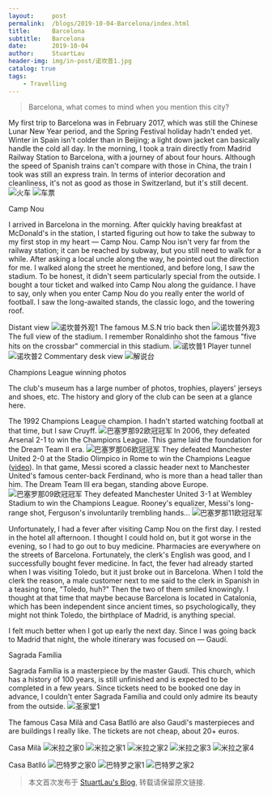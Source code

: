 ```yaml
---
layout:     post
permalink:  /blogs/2019-10-04-Barcelona/index.html
title:      Barcelona
subtitle:   Barcelona
date:       2019-10-04
author:     StuartLau
header-img: img/in-post/诺坎普1.jpg
catalog: true
tags:
    - Travelling
---    
```


> Barcelona, what comes to mind when you mention this city?

My first trip to Barcelona was in February 2017, which was still the Chinese Lunar New Year period, and the Spring Festival holiday hadn't ended yet.
Winter in Spain isn't colder than in Beijing; a light down jacket can basically handle the cold all day. In the morning, I took a train directly from Madrid Railway Station to Barcelona, with a journey of about four hours. Although the speed of Spanish trains can't compare with those in China, the train I took was still an express train. In terms of interior decoration and cleanliness, it's not as good as those in Switzerland, but it's still decent.
![火车](/images/in-post/西班牙火车.jpg)
![车票](/images/in-post/马德里到巴塞罗那的火车票.jpg)

Camp Nou

I arrived in Barcelona in the morning. After quickly having breakfast at McDonald's in the station, I started figuring out how to take the subway to my first stop in my heart — Camp Nou.
Camp Nou isn't very far from the railway station; it can be reached by subway, but you still need to walk for a while. After asking a local uncle along the way, he pointed out the direction for me. I walked along the street he mentioned, and before long, I saw the stadium.
To be honest, it didn't seem particularly special from the outside. I bought a tour ticket and walked into Camp Nou along the guidance. I have to say, only when you enter Camp Nou do you really enter the world of football. I saw the long-awaited stands, the classic logo, and the towering roof.

Distant view
![诺坎普外观1](/images/in-post/诺坎普外观1.jpg)
The famous M.S.N trio back then
![诺坎普外观3](/images/in-post/诺坎普外观3.jpg)
The full view of the stadium. I remember Ronaldinho shot the famous "five hits on the crossbar" commercial in this stadium.
![诺坎普1](/images/in-post/诺坎普1.jpg)
Player tunnel
![诺坎普2](/images/in-post/诺坎普2.jpg)
Commentary desk view
![解说台](/images/in-post/解说台.jpg)

Champions League winning photos

The club's museum has a large number of photos, trophies, players' jerseys and shoes, etc. The history and glory of the club can be seen at a glance here.

The 1992 Champions League champion. I hadn't started watching football at that time, but I saw Cruyff.
![巴塞罗那92欧冠冠军](/images/in-post/巴塞罗那92欧冠冠军.jpg)
In 2006, they defeated Arsenal 2-1 to win the Champions League. This game laid the foundation for the Dream Team II era.
![巴塞罗那06欧冠冠军](/images/in-post/巴塞罗那06欧冠冠军.jpg)
They defeated Manchester United 2-0 at the Stadio Olimpico in Rome to win the Champions League ([video](https://www.bilibili.com/video/av28426578/)). In that game, Messi scored a classic header next to Manchester United's famous center-back Ferdinand, who is more than a head taller than him. The Dream Team III era began, standing above Europe.
![巴塞罗那09欧冠冠军](/images/in-post/巴塞罗那09欧冠冠军.jpg)
They defeated Manchester United 3-1 at Wembley Stadium to win the Champions League. Rooney's equalizer, Messi's long-range shot, Ferguson's involuntarily trembling hands...
![巴塞罗那11欧冠冠军](/images/in-post/巴塞罗那11欧冠冠军.jpg)

Unfortunately, I had a fever after visiting Camp Nou on the first day. I rested in the hotel all afternoon. I thought I could hold on, but it got worse in the evening, so I had to go out to buy medicine.
Pharmacies are everywhere on the streets of Barcelona. Fortunately, the clerk's English was good, and I successfully bought fever medicine.
In fact, the fever had already started when I was visiting Toledo, but it just broke out in Barcelona. When I told the clerk the reason, a male customer next to me said to the clerk in Spanish in a teasing tone, "Toledo, huh?" Then the two of them smiled knowingly. I thought at that time that maybe because Barcelona is located in Catalonia, which has been independent since ancient times, so psychologically, they might not think Toledo, the birthplace of Madrid, is anything special.

I felt much better when I got up early the next day. Since I was going back to Madrid that night, the whole itinerary was focused on — Gaudí.

Sagrada Família

Sagrada Família is a masterpiece by the master Gaudí. This church, which has a history of 100 years, is still unfinished and is expected to be completed in a few years. Since tickets need to be booked one day in advance, I couldn't enter Sagrada Família and could only admire its beauty from the outside.
![圣家堂1](/images/in-post/圣家堂1.jpg)

The famous Casa Milà and Casa Batlló are also Gaudí's masterpieces and are buildings I really like. The tickets are not cheap, about 20+ euros.

Casa Milà
![米拉之家0](/images/in-post/米拉之家0.jpg)
![米拉之家1](/images/in-post/米拉之家1.jpg)
![米拉之家2](/images/in-post/米拉之家2.jpg)
![米拉之家3](/images/in-post/米拉之家3.jpg)
![米拉之家4](/images/in-post/米拉之家4.jpg)

Casa Batlló
![巴特罗之家0](/images/in-post/巴特罗之家0.jpg)
![巴特罗之家1](/images/in-post/巴特罗之家1.jpg)
![巴特罗之家2](/images/in-post/巴特罗之家2.jpg)

> 本文首次发布于 [StuartLau's Blog](https://stuartlau.github.io), 转载请保留原文链接.
